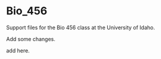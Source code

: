 Bio_456
=======

Support files for the Bio 456 class at the University of Idaho.

Add some changes.

add here.
